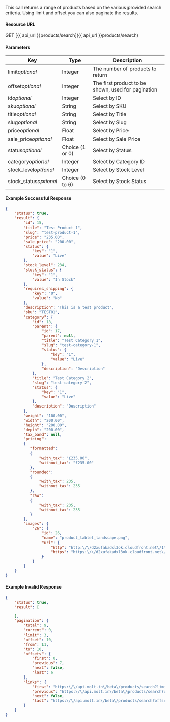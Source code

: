 This call returns a range of products based on the various provided search criteria. Using limit and offset you can also paginate the results.


#### Resource URL
GET [{{ api_url }}products/search]({{ api_url }}products/search)


#### Parameters
Key | Type | Description
--- | ---- | -----------
limit*optional* | Integer | The number of products to return
offset*optional* | Integer | The first product to be shown, used for pagination
id*optional* | Integer | Select by ID
sku*optional* | String | Select by SKU
title*optional* | String | Select by Title
slug*optional* | String | Select by Slug
price*optional* | Float | Select by Price
sale_price*optional* | Float | Select by Sale Price
status*optional* | Choice (1 or 0) | Select by Status
category*optional* | Integer | Select by Category ID
stock_level*optional* | Integer | Select by Stock Level
stock_status*optional* | Choice (0 to 6) | Select by Stock Status

<!--code-->
#### Example Successful Response
``` json
{
    "status": true,
    "result": {
        "id": 15,
        "title": "Test Product 1",
        "slug": "test-product-1",
        "price": "235.00",
        "sale_price": "200.00",
        "status": {
            "key": "1",
            "value": "Live"
        },
        "stock_level": 234,
        "stock_status": {
            "key": "1",
            "value": "In Stock"
        },
        "requires_shipping": {
            "key": "0",
            "value": "No"
        },
        "description": "This is a test product",
        "sku": "TEST01",
        "category": {
            "id": 18,
            "parent": {
                "id": 17,
                "parent": null,
                "title": "Test Category 1",
                "slug": "test-category-1",
                "status": {
                    "key": "1",
                    "value": "Live"
                },
                "description": "Description"
            },
            "title": "Test Category 2",
            "slug": "test-category-2",
            "status": {
                "key": "1",
                "value": "Live"
            },
            "description": "Description"
        },
        "weight": "100.00",
        "width": "200.00",
        "height": "200.00",
        "depth": "200.00",
        "tax_band": null,
        "pricing":
        {
           "formatted":
           {
               "with_tax": "£235.00",
               "without_tax": "£235.00"
           },
           "rounded":
           {
               "with_tax": 235,
               "without_tax": 235
           },
           "raw":
           {
               "with_tax": 235,
               "without_tax": 235
           }
        },
        "images": {
            "26": {
                "id": 26,
                "name": "product_tablet_landscape.png",
                "url": {
                    "http": "http:\/\/d2xufakadxl3ok.cloudfront.net\/1\/product_tablet_landscape.png",
                    "https": "https:\/\/d2xufakadxl3ok.cloudfront.net\/1\/product_tablet_landscape.png"
                }
            }
        }
    }
}
```


#### Example Invalid Response
``` json
{
    "status": true,
    "result": [

    ],
    "pagination": {
        "total": 9,
        "current": 0,
        "limit": 3,
        "offset": 10,
        "from": 11,
        "to": 10,
        "offsets": {
            "first": 0,
            "previous": 7,
            "next": false,
            "last": 6
        },
        "links": {
            "first": "https:\/\/api.molt.in\/beta\/products/search?limit=3",
            "previous": "https:\/\/api.molt.in\/beta\/products/search?offset=7&limit=3",
            "next": false,
            "last": "https:\/\/api.molt.in\/beta\/products/search?offset=6&limit=3"
        }
    }
}
```
<!--/code-->